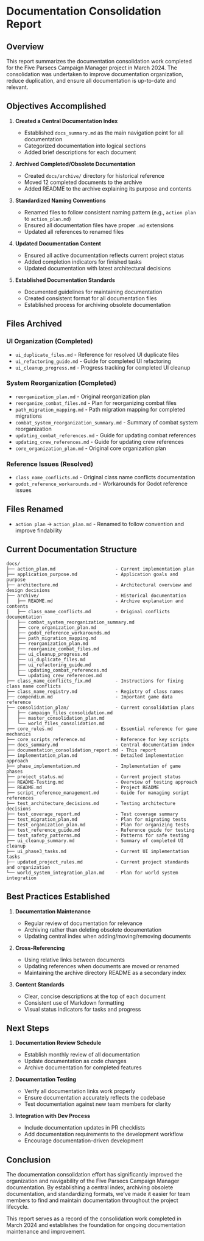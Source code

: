 # Documentation Consolidation Report

## Overview

This report summarizes the documentation consolidation work completed for the Five Parsecs Campaign Manager project in March 2024. The consolidation was undertaken to improve documentation organization, reduce duplication, and ensure all documentation is up-to-date and relevant.

## Objectives Accomplished

1. **Created a Central Documentation Index**
   - Established `docs_summary.md` as the main navigation point for all documentation
   - Categorized documentation into logical sections
   - Added brief descriptions for each document

2. **Archived Completed/Obsolete Documentation**
   - Created `docs/archive/` directory for historical reference
   - Moved 12 completed documents to the archive
   - Added README to the archive explaining its purpose and contents

3. **Standardized Naming Conventions**
   - Renamed files to follow consistent naming pattern (e.g., `action plan` to `action_plan.md`)
   - Ensured all documentation files have proper `.md` extensions
   - Updated all references to renamed files

4. **Updated Documentation Content**
   - Ensured all active documentation reflects current project status
   - Added completion indicators for finished tasks
   - Updated documentation with latest architectural decisions

5. **Established Documentation Standards**
   - Documented guidelines for maintaining documentation
   - Created consistent format for all documentation files
   - Established process for archiving obsolete documentation

## Files Archived

### UI Organization (Completed)
- `ui_duplicate_files.md` - Reference for resolved UI duplicate files
- `ui_refactoring_guide.md` - Guide for completed UI refactoring
- `ui_cleanup_progress.md` - Progress tracking for completed UI cleanup

### System Reorganization (Completed)
- `reorganization_plan.md` - Original reorganization plan
- `reorganize_combat_files.md` - Plan for reorganizing combat files
- `path_migration_mapping.md` - Path migration mapping for completed migrations
- `combat_system_reorganization_summary.md` - Summary of combat system reorganization
- `updating_combat_references.md` - Guide for updating combat references
- `updating_crew_references.md` - Guide for updating crew references
- `core_organization_plan.md` - Original core organization plan

### Reference Issues (Resolved)
- `class_name_conflicts.md` - Original class name conflicts documentation
- `godot_reference_workarounds.md` - Workarounds for Godot reference issues

## Files Renamed
- `action plan` → `action_plan.md` - Renamed to follow convention and improve findability

## Current Documentation Structure

```
docs/
├── action_plan.md                      - Current implementation plan
├── application_purpose.md              - Application goals and purpose
├── architecture.md                     - Architectural overview and design decisions
├── archive/                            - Historical documentation
│   ├── README.md                       - Archive explanation and contents
│   ├── class_name_conflicts.md         - Original conflicts documentation
│   ├── combat_system_reorganization_summary.md
│   ├── core_organization_plan.md
│   ├── godot_reference_workarounds.md
│   ├── path_migration_mapping.md
│   ├── reorganization_plan.md
│   ├── reorganize_combat_files.md
│   ├── ui_cleanup_progress.md
│   ├── ui_duplicate_files.md
│   ├── ui_refactoring_guide.md
│   ├── updating_combat_references.md
│   └── updating_crew_references.md
├── class_name_conflicts_fix.md         - Instructions for fixing class name conflicts
├── class_name_registry.md              - Registry of class names
├── compendium.md                       - Important game data reference
├── consolidation_plan/                 - Current consolidation plans
│   ├── campaign_files_consolidation.md
│   ├── master_consolidation_plan.md
│   └── world_files_consolidation.md
├── core_rules.md                       - Essential reference for game mechanics
├── core_scripts_reference.md           - Reference for key scripts
├── docs_summary.md                     - Central documentation index
├── documentation_consolidation_report.md - This report
├── implementation_plan.md              - Detailed implementation approach
├── phase_implementation.md             - Implementation of game phases
├── project_status.md                   - Current project status
├── README-Testing.md                   - Overview of testing approach
├── README.md                           - Project README
├── script_reference_management.md      - Guide for managing script references
├── test_architecture_decisions.md      - Testing architecture decisions
├── test_coverage_report.md             - Test coverage summary
├── test_migration_plan.md              - Plan for migrating tests
├── test_organization_plan.md           - Plan for organizing tests
├── test_reference_guide.md             - Reference guide for testing
├── test_safety_patterns.md             - Patterns for safe testing
├── ui_cleanup_summary.md               - Summary of completed UI cleanup
├── ui_phase3_tasks.md                  - Current UI implementation tasks
├── updated_project_rules.md            - Current project standards and organization
└── world_system_integration_plan.md    - Plan for world system integration
```

## Best Practices Established

1. **Documentation Maintenance**
   - Regular review of documentation for relevance
   - Archiving rather than deleting obsolete documentation
   - Updating central index when adding/moving/removing documents

2. **Cross-Referencing**
   - Using relative links between documents
   - Updating references when documents are moved or renamed
   - Maintaining the archive directory README as a secondary index

3. **Content Standards**
   - Clear, concise descriptions at the top of each document
   - Consistent use of Markdown formatting
   - Visual status indicators for tasks and progress

## Next Steps

1. **Documentation Review Schedule**
   - Establish monthly review of all documentation
   - Update documentation as code changes
   - Archive documentation for completed features

2. **Documentation Testing**
   - Verify all documentation links work properly
   - Ensure documentation accurately reflects the codebase
   - Test documentation against new team members for clarity

3. **Integration with Dev Process**
   - Include documentation updates in PR checklists
   - Add documentation requirements to the development workflow
   - Encourage documentation-driven development

## Conclusion

The documentation consolidation effort has significantly improved the organization and navigability of the Five Parsecs Campaign Manager documentation. By establishing a central index, archiving obsolete documentation, and standardizing formats, we've made it easier for team members to find and maintain documentation throughout the project lifecycle.

This report serves as a record of the consolidation work completed in March 2024 and establishes the foundation for ongoing documentation maintenance and improvement. 